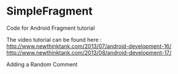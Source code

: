 SimpleFragment
==============

Code for Android Fragment tutorial

The video tutorial can be found here : 
http://www.newthinktank.com/2013/07/android-development-16/
http://www.newthinktank.com/2013/08/android-development-17/

Adding a Random Comment
